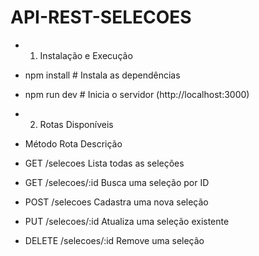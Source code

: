 # API-REST-SELECOES

- 1. Instalação e Execução

- npm install   # Instala as dependências
- npm run dev  # Inicia o servidor (http://localhost:3000)


- 2. Rotas Disponíveis

- Método	Rota	Descrição

- GET	/selecoes	Lista todas as seleções

- GET	/selecoes/:id	Busca uma seleção por ID

- POST	/selecoes	Cadastra uma nova seleção

- PUT	/selecoes/:id	Atualiza uma seleção existente

- DELETE	/selecoes/:id	Remove uma seleção

